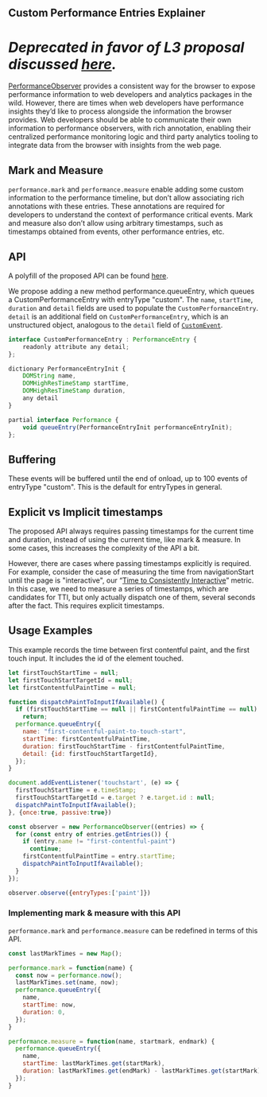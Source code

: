 ## Custom Performance Entries Explainer

# *Deprecated in favor of L3 proposal discussed [here](https://github.com/w3c/user-timing/issues/43).*

[PerformanceObserver](https://w3c.github.io/performance-timeline/#the-performanceobserver-interface) provides a consistent way for the browser to expose performance information to web developers and analytics packages in the wild. However, there are times when web developers have performance insights they’d like to process alongside the information the browser provides. Web developers should be able to communicate their own information to performance observers, with rich annotation, enabling their centralized performance monitoring logic and third party analytics tooling to integrate data from the browser with insights from the web page.

## Mark and Measure

`performance.mark` and `performance.measure` enable adding some custom information to the performance timeline, but don’t allow associating rich annotations with these entries. These annotations are required for developers to understand the context of performance critical events. Mark and measure also don’t allow using arbitrary timestamps, such as timestamps obtained from events, other performance entries, etc.

## API

A polyfill of the proposed API can be found [here](https://github.com/tdresser/custom-performance-entry).

We propose adding a new method performance.queueEntry, which queues a CustomPerformanceEntry with entryType "custom". The `name`, `startTime`, `duration` and `detail` fields are used to populate the `CustomPerformanceEntry`. `detail` is an additional field on `CustomPerformanceEntry`, which is an unstructured object, analogous to the `detail` field of [`CustomEvent`](https://dom.spec.whatwg.org/#interface-customevent).

```javascript
interface CustomPerformanceEntry : PerformanceEntry {
    readonly attribute any detail;
};

dictionary PerformanceEntryInit {
    DOMString name,
    DOMHighResTimeStamp startTime,
    DOMHighResTimeStamp duration,
    any detail
}

partial interface Performance {
    void queueEntry(PerformanceEntryInit performanceEntryInit);
};

```


## Buffering

These events will be buffered until the end of onload, up to 100 events of entryType "custom". This is the default for entryTypes in general.

## Explicit vs Implicit timestamps

The proposed API always requires passing timestamps for the current time and duration, instead of using the current time, like mark & measure. In some cases, this increases the complexity of the API a bit.

However, there are cases where passing timestamps explicitly is required. For example, consider the case of measuring the time from navigationStart until the page is "interactive", our “[Time to Consistently Interactive](https://developers.google.com/web/tools/lighthouse/audits/consistently-interactive)” metric. In this case, we need to measure a series of timestamps, which are candidates for TTI, but only actually dispatch one of them, several seconds after the fact. This requires explicit timestamps.

## Usage Examples

This example records the time between first contentful paint, and the first touch input. It includes the id of the element touched.

```javascript
let firstTouchStartTime = null;
let firstTouchStartTargetId = null;
let firstContentfulPaintTime = null;

function dispatchPaintToInputIfAvailable() {
  if (firstTouchStartTime == null || firstContentfulPaintTime == null)
    return;
  performance.queueEntry({
    name: "first-contentful-paint-to-touch-start",
    startTime: firstContentfulPaintTime,
    duration: firstTouchStartTime - firstContentfulPaintTime,
    detail: {id: firstTouchStartTargetId},
  });
}

document.addEventListener('touchstart', (e) => {
  firstTouchStartTime = e.timeStamp;
  firstTouchStartTargetId = e.target ? e.target.id : null;
  dispatchPaintToInputIfAvailable();
}, {once:true, passive:true})

const observer = new PerformanceObserver((entries) => {
  for (const entry of entries.getEntries()) {
    if (entry.name != "first-contentful-paint")
      continue;
    firstContentfulPaintTime = entry.startTime;
    dispatchPaintToInputIfAvailable();
  }
});

observer.observe({entryTypes:['paint']})
```

### Implementing mark & measure with this API
`performance.mark` and `performance.measure` can be redefined in terms of this API.

```javascript
const lastMarkTimes = new Map();

performance.mark = function(name) {
  const now = performance.now();
  lastMarkTimes.set(name, now);
  performance.queueEntry({
    name,
    startTime: now,
    duration: 0,
  });
}

performance.measure = function(name, startmark, endmark) {
  performance.queueEntry({
    name,
    startTime: lastMarkTimes.get(startMark),
    duration: lastMarkTimes.get(endMark) - lastMarkTimes.get(startMark),
  });
}
```

